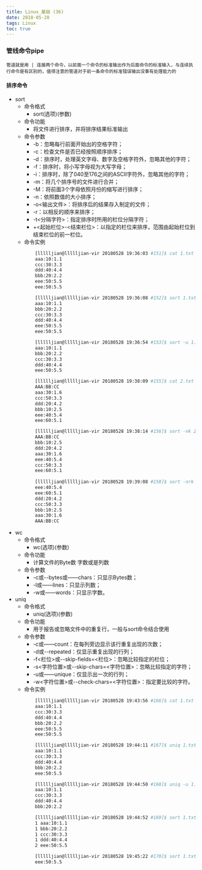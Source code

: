 ```yaml
---
title: Linux_基础 (36)
date: 2018-05-28
tags: Linux
toc: true
---
```


### 管线命令pipe
    管道就是用 | 连接两个命令，以前面一个命令的标准输出作为后面命令的标准输入，与连续执行命令是有区别的，值得注意的管道对于前一条命令的标准错误输出没事有处理能力的

<!-- more -->

#### 排序命令
- sort
    * 命令格式
        * sort(选项)(参数)
    * 命令功能
        * 将文件进行排序，并将排序结果标准输出
    * 命令参数
    	* -b：忽略每行前面开始出的空格字符；
        * -c：检查文件是否已经按照顺序排序；
        * -d：排序时，处理英文字母、数字及空格字符外，忽略其他的字符；
        * -f：排序时，将小写字母视为大写字母；
        * -i：排序时，除了040至176之间的ASCII字符外，忽略其他的字符；
        * -m：将几个排序号的文件进行合并；
        * -M：将前面3个字母依照月份的缩写进行排序；
        * -n：依照数值的大小排序；
        * -o<输出文件>：将排序后的结果存入制定的文件；
        * -r：以相反的顺序来排序；
        * -t<分隔字符>：指定排序时所用的栏位分隔字符；
        * +<起始栏位>-<结束栏位>：以指定的栏位来排序，范围由起始栏位到结束栏位的前一栏位。
    * 命令实例
        ```bash
            [llllljian@llllljian-vir 20180528 19:36:03 #151]$ cat 1.txt
            aaa:10:1.1
            ccc:30:3.3
            ddd:40:4.4
            bbb:20:2.2
            eee:50:5.5
            eee:50:5.5

            [llllljian@llllljian-vir 20180528 19:36:08 #152]$ sort 1.txt
            aaa:10:1.1
            bbb:20:2.2
            ccc:30:3.3
            ddd:40:4.4
            eee:50:5.5
            eee:50:5.5

            [llllljian@llllljian-vir 20180528 19:36:54 #153]$ sort -u 1.txt
            aaa:10:1.1
            bbb:20:2.2
            ccc:30:3.3
            ddd:40:4.4
            eee:50:5.5

            [llllljian@llllljian-vir 20180528 19:38:09 #155]$ cat 2.txt
            AAA:BB:CC
            aaa:30:1.6
            ccc:50:3.3
            ddd:20:4.2
            bbb:10:2.5
            eee:40:5.4
            eee:60:5.1

            [llllljian@llllljian-vir 20180528 19:38:14 #156]$ sort -nk 2 -t: 2.txt 
            AAA:BB:CC
            bbb:10:2.5
            ddd:20:4.2
            aaa:30:1.6
            eee:40:5.4
            ccc:50:3.3
            eee:60:5.1
            
            [llllljian@llllljian-vir 20180528 19:39:08 #158]$ sort -nrk 3 -t: 2.txt 
            eee:40:5.4
            eee:60:5.1
            ddd:20:4.2
            ccc:50:3.3
            bbb:10:2.5
            aaa:30:1.6
            AAA:BB:CC
        ```
- wc
    * 命令格式
        * wc(选项)(参数)
    * 命令功能
        * 计算文件的Byte数 字数或是列数
    * 命令参数
        * -c或--bytes或——chars：只显示Bytes数；
        * -l或——lines：只显示列数；
        * -w或——words：只显示字数。
- uniq
    * 命令格式
        * uniq(选项)(参数)
    * 命令功能
    	* 用于报告或忽略文件中的重复行，一般与sort命令结合使用
    * 命令参数
        * -c或——count：在每列旁边显示该行重复出现的次数；
        * -d或--repeated：仅显示重复出现的行列；
        * -f<栏位>或--skip-fields=<栏位>：忽略比较指定的栏位；
        * -s<字符位置>或--skip-chars=<字符位置>：忽略比较指定的字符；
        * -u或——unique：仅显示出一次的行列；
        * -w<字符位置>或--check-chars=<字符位置>：指定要比较的字符。
    * 命令实例
        ```bash
            [llllljian@llllljian-vir 20180528 19:43:56 #166]$ cat 1.txt
            aaa:10:1.1
            ccc:30:3.3
            ddd:40:4.4
            bbb:20:2.2
            eee:50:5.5
            eee:50:5.5

            [llllljian@llllljian-vir 20180528 19:44:11 #167]$ uniq 1.txt
            aaa:10:1.1
            ccc:30:3.3
            ddd:40:4.4
            bbb:20:2.2
            eee:50:5.5

            [llllljian@llllljian-vir 20180528 19:44:50 #168]$ uniq -u 1.txt
            aaa:10:1.1
            ccc:30:3.3
            ddd:40:4.4
            bbb:20:2.2

            [llllljian@llllljian-vir 20180528 19:44:52 #169]$ sort 1.txt | uniq -c
            1 aaa:10:1.1
            1 bbb:20:2.2
            1 ccc:30:3.3
            1 ddd:40:4.4
            2 eee:50:5.5

            [llllljian@llllljian-vir 20180528 19:45:22 #170]$ sort 1.txt | uniq -d
            eee:50:5.5
        ```
